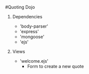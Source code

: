 #Quoting Dojo

1. Dependencies
    + 'body-parser'
    + 'express'
    + 'mongoose'
    + 'ejs'

2. Views
    + 'welcome.ejs'
        + Form to create a new quote 
